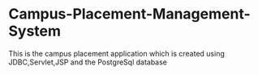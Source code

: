 # Campus-Placement-Management-System

This is the campus placement application which is created using JDBC,Servlet,JSP and the PostgreSql database
